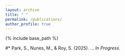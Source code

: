```yaml
---
layout: archive
title: " "
permalink: /publications/
author_profile: true
---
```



{% include base_path %}

#* Park, S., Nunes, M., & Roy, S. (2025). ... *In Progress*.



